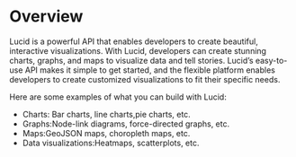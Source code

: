 # Overview

 Lucid is a powerful API that enables developers to create beautiful,
 interactive visualizations. With Lucid, developers can create stunning charts,
 graphs, and maps to visualize data and tell stories. Lucid’s easy-to-use API
 makes it simple to get started, and the flexible platform enables developers
 to create customized visualizations to fit their specific needs.

Here are some examples of what you can build with Lucid:

- Charts: Bar charts, line charts,pie charts, etc.
- Graphs:Node-link diagrams, force-directed graphs, etc.
- Maps:GeoJSON maps, choropleth maps, etc.
- Data visualizations:Heatmaps, scatterplots, etc.
